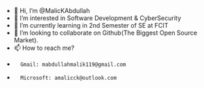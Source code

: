- 👋 Hi, I’m @MalicKAbdullah
- 👀 I’m interested in Software Development & CyberSecurity
- 🌱 I’m currently learning in 2nd Semester of SE at FCIT
- 💞️ I’m looking to collaborate on Github(The Biggest Open Source Market).
- 📫 How to reach me?
-       Gmail: mabdullahmalik119@gmail.com
-       Microsoft: amalicck@outlook.com
        
<!---
MalicKAbdullah/MalicKAbdullah is a ✨ special ✨ repository because its `README.md` (this file) appears on your GitHub profile.
You can click the Preview link to take a look at your changes.
--->
